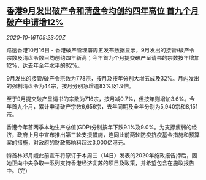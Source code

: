 <!--1602827702000-->
[香港9月发出破产令和清盘令均创约四年高位 首九个月破产申请增12%](https://cn.reuters.com/article/hk-sept-bankruptcy-settlement-1016-idCNKBS2710LT)
------

<div><i>2020-10-16T05:23:00Z</i></div><p>路透香港10月16日 - 香港破产管理署周五发布数据显示，9月发出的接管/破产令宗数及清盘令数目均创约四年新高；今年首九个月提交破产呈请书的宗数按年增加12%，达去年全年水平的82%。</p><p>9月发出的接管/破产令宗数为778宗，按月及按年分别大增五成及32%。月内发出的强制清盘令为44宗，按月分别急增逾83%及1.9倍。</p><p>至于9月提交破产呈请书的宗数为716宗，按月减0.7%，但按年则增加3.6%。今年首九个月，累计申请破产宗数6,656宗，去年同期及全年分别为5,940宗和8,151宗。</p><p>香港今年首两季本地生产总值(GDP)分别按年下跌9.1%及9.0%。为支撑疲弱的经济，政府上月中宣布推出第三轮支援措施，连同此前两轮防疫抗疫基金措施和预算案的措施，对政府的财政影响料超过3,000亿港元。</p><p>特首林郑月娥此前宣布将原订于本周三（14日）发表的2020年施政报告押后，因她正向中央争取一系列支持香港经济复苏的项目及政策，并希望包含在施政报告中。（完）</p>
